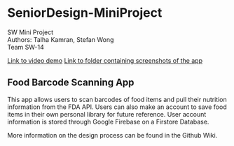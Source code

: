 # SeniorDesign-MiniProject
SW Mini Project<br/>
Authors: Talha Kamran, Stefan Wong<br/>
Team SW-14

[Link to video demo](https://drive.google.com/file/d/1gWFUead9xo7gFiAPwr46cgt28a6sLp_X/view?usp=sharing)
[Link to folder containing screenshots of the app](https://drive.google.com/drive/folders/1H9DuCDi7FGeCP9kGSAlNwipx-lXwoFNf?usp=sharing)

## Food Barcode Scanning App
This app allows users to scan barcodes of food items and pull their nutrition information from the FDA API. Users can also make an account to save food items in their own personal library for future reference. User account information is stored through Google Firebase on a Firstore Database.

More information on the design process can be found in the Github Wiki.